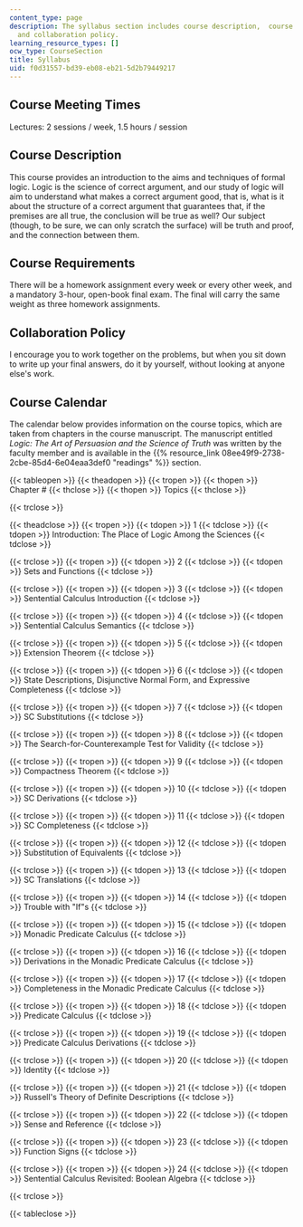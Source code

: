 ```yaml
---
content_type: page
description: The syllabus section includes course description,  course requirements,
  and collaboration policy.
learning_resource_types: []
ocw_type: CourseSection
title: Syllabus
uid: f0d31557-bd39-eb08-eb21-5d2b79449217
---
```


Course Meeting Times
--------------------

Lectures: 2 sessions / week, 1.5 hours / session

Course Description
------------------

This course provides an introduction to the aims and techniques of formal logic. Logic is the science of correct argument, and our study of logic will aim to understand what makes a correct argument good, that is, what is it about the structure of a correct argument that guarantees that, if the premises are all true, the conclusion will be true as well? Our subject (though, to be sure, we can only scratch the surface) will be truth and proof, and the connection between them.

Course Requirements
-------------------

There will be a homework assignment every week or every other week, and a mandatory 3-hour, open-book final exam. The final will carry the same weight as three homework assignments.

Collaboration Policy
--------------------

I encourage you to work together on the problems, but when you sit down to write up your final answers, do it by yourself, without looking at anyone else's work.

Course Calendar
---------------

The calendar below provides information on the course topics, which are taken from chapters in the course manuscript. The manuscript entitled _Logic: The Art of Persuasion and the Science of Truth_ was written by the faculty member and is available in the {{% resource_link 08ee49f9-2738-2cbe-85d4-6e04eaa3def0 "readings" %}} section.

{{< tableopen >}}
{{< theadopen >}}
{{< tropen >}}
{{< thopen >}}
Chapter #
{{< thclose >}}
{{< thopen >}}
Topics
{{< thclose >}}

{{< trclose >}}

{{< theadclose >}}
{{< tropen >}}
{{< tdopen >}}
1
{{< tdclose >}}
{{< tdopen >}}
Introduction: The Place of Logic Among the Sciences
{{< tdclose >}}

{{< trclose >}}
{{< tropen >}}
{{< tdopen >}}
2
{{< tdclose >}}
{{< tdopen >}}
Sets and Functions
{{< tdclose >}}

{{< trclose >}}
{{< tropen >}}
{{< tdopen >}}
3
{{< tdclose >}}
{{< tdopen >}}
Sentential Calculus Introduction
{{< tdclose >}}

{{< trclose >}}
{{< tropen >}}
{{< tdopen >}}
4
{{< tdclose >}}
{{< tdopen >}}
Sentential Calculus Semantics
{{< tdclose >}}

{{< trclose >}}
{{< tropen >}}
{{< tdopen >}}
5
{{< tdclose >}}
{{< tdopen >}}
Extension Theorem
{{< tdclose >}}

{{< trclose >}}
{{< tropen >}}
{{< tdopen >}}
6
{{< tdclose >}}
{{< tdopen >}}
State Descriptions, Disjunctive Normal Form, and Expressive Completeness
{{< tdclose >}}

{{< trclose >}}
{{< tropen >}}
{{< tdopen >}}
7
{{< tdclose >}}
{{< tdopen >}}
SC Substitutions
{{< tdclose >}}

{{< trclose >}}
{{< tropen >}}
{{< tdopen >}}
8
{{< tdclose >}}
{{< tdopen >}}
The Search-for-Counterexample Test for Validity
{{< tdclose >}}

{{< trclose >}}
{{< tropen >}}
{{< tdopen >}}
9
{{< tdclose >}}
{{< tdopen >}}
Compactness Theorem
{{< tdclose >}}

{{< trclose >}}
{{< tropen >}}
{{< tdopen >}}
10
{{< tdclose >}}
{{< tdopen >}}
SC Derivations
{{< tdclose >}}

{{< trclose >}}
{{< tropen >}}
{{< tdopen >}}
11
{{< tdclose >}}
{{< tdopen >}}
SC Completeness
{{< tdclose >}}

{{< trclose >}}
{{< tropen >}}
{{< tdopen >}}
12
{{< tdclose >}}
{{< tdopen >}}
Substitution of Equivalents
{{< tdclose >}}

{{< trclose >}}
{{< tropen >}}
{{< tdopen >}}
13
{{< tdclose >}}
{{< tdopen >}}
SC Translations
{{< tdclose >}}

{{< trclose >}}
{{< tropen >}}
{{< tdopen >}}
14
{{< tdclose >}}
{{< tdopen >}}
Trouble with "If"s
{{< tdclose >}}

{{< trclose >}}
{{< tropen >}}
{{< tdopen >}}
15
{{< tdclose >}}
{{< tdopen >}}
Monadic Predicate Calculus
{{< tdclose >}}

{{< trclose >}}
{{< tropen >}}
{{< tdopen >}}
16
{{< tdclose >}}
{{< tdopen >}}
Derivations in the Monadic Predicate Calculus
{{< tdclose >}}

{{< trclose >}}
{{< tropen >}}
{{< tdopen >}}
17
{{< tdclose >}}
{{< tdopen >}}
Completeness in the Monadic Predicate Calculus
{{< tdclose >}}

{{< trclose >}}
{{< tropen >}}
{{< tdopen >}}
18
{{< tdclose >}}
{{< tdopen >}}
Predicate Calculus
{{< tdclose >}}

{{< trclose >}}
{{< tropen >}}
{{< tdopen >}}
19
{{< tdclose >}}
{{< tdopen >}}
Predicate Calculus Derivations
{{< tdclose >}}

{{< trclose >}}
{{< tropen >}}
{{< tdopen >}}
20
{{< tdclose >}}
{{< tdopen >}}
Identity
{{< tdclose >}}

{{< trclose >}}
{{< tropen >}}
{{< tdopen >}}
21
{{< tdclose >}}
{{< tdopen >}}
Russell's Theory of Definite Descriptions
{{< tdclose >}}

{{< trclose >}}
{{< tropen >}}
{{< tdopen >}}
22
{{< tdclose >}}
{{< tdopen >}}
Sense and Reference
{{< tdclose >}}

{{< trclose >}}
{{< tropen >}}
{{< tdopen >}}
23
{{< tdclose >}}
{{< tdopen >}}
Function Signs
{{< tdclose >}}

{{< trclose >}}
{{< tropen >}}
{{< tdopen >}}
24
{{< tdclose >}}
{{< tdopen >}}
Sentential Calculus Revisited: Boolean Algebra
{{< tdclose >}}

{{< trclose >}}

{{< tableclose >}}